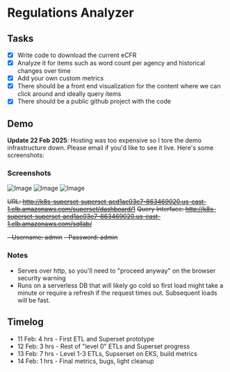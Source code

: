 # Regulations Analyzer

## Tasks
- [x] Write code to download the current eCFR
- [x] Analyze it for items such as word count per agency and historical changes over time
- [x] Add your own custom metrics
- [x] There should be a front end visualization for the content where we can click around and ideally query items
- [x] There should be a public github project with the code

## Demo

**Update 22 Feb 2025**: Hosting was too expensive so I tore the demo infrastructure down. Please email if you'd like to see it live. Here's some screenshots:

### Screenshots

![Image](https://github.com/user-attachments/assets/383aefb7-745e-4e5f-afda-e6eb4db85028)
![Image](https://github.com/user-attachments/assets/bf09b3ca-b8c9-4216-b5de-8ced242cffb3)
![Image](https://github.com/user-attachments/assets/a387d6dc-98f1-4152-b206-6d184fdfe0f0)

~~URL: http://k8s-superset-superset-acd1ac03e7-863469020.us-east-1.elb.amazonaws.com/superset/dashboard/1~~
~~Query Interface: http://k8s-superset-superset-acd1ac03e7-863469020.us-east-1.elb.amazonaws.com/sqllab/~~

~~- Username: admin~~
~~- Password: admin~~

### Notes
- Serves over http, so you'll need to "proceed anyway" on the browser security warning
- Runs on a serverless DB that will likely go cold so first load might take a minute or require a refresh if the request times out. Subsequent loads will be fast.

## Timelog
- 11 Feb: 4 hrs - First ETL and Superset prototype
- 12 Feb: 3 hrs - Rest of "level 0" ETLs and Superset progress
- 13 Feb: 7 hrs - Level 1-3 ETLs, Supserset on EKS, build metrics
- 14 Feb: 1 hrs - Final metrics, bugs, light cleanup
